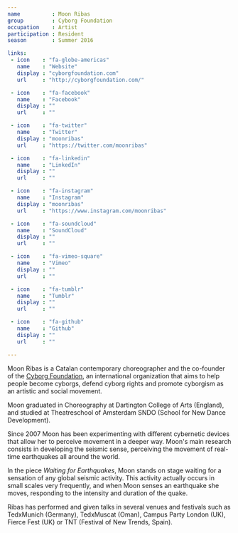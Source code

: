 ```yaml
---
name          : Moon Ribas
group         : Cyborg Foundation
occupation    : Artist
participation : Resident
season        : Summer 2016

links:
 - icon    : "fa-globe-americas"
   name    : "Website"
   display : "cyborgfoundation.com"
   url     : "http://cyborgfoundation.com/"

 - icon    : "fa-facebook"
   name    : "Facebook"
   display : ""
   url     : ""

 - icon    : "fa-twitter"
   name    : "Twitter"
   display : "moonribas"
   url     : "https://twitter.com/moonribas"

 - icon    : "fa-linkedin"
   name    : "LinkedIn"
   display : ""
   url     : ""

 - icon    : "fa-instagram"
   name    : "Instagram"
   display : "moonribas"
   url     : "https://www.instagram.com/moonribas"

 - icon    : "fa-soundcloud"
   name    : "SoundCloud"
   display : ""
   url     : ""

 - icon    : "fa-vimeo-square"
   name    : "Vimeo"
   display : ""
   url     : ""

 - icon    : "fa-tumblr"
   name    : "Tumblr"
   display : ""
   url     : ""

 - icon    : "fa-github"
   name    : "Github"
   display : ""
   url     : ""

---
```

Moon Ribas is a Catalan contemporary choreographer and the co-founder of the [Cyborg Foundation](/bio/cyborg-foundation/), an international organization that aims to help people become cyborgs, defend cyborg rights and promote cyborgism as an artistic and social movement.

Moon graduated in Choreography at Dartington College of Arts (England), and studied at Theatreschool of Amsterdam SNDO (School for New Dance Development).

Since 2007 Moon has been experimenting with different cybernetic devices that allow her to perceive movement in a deeper way. Moon's main research consists in developing the seismic sense, perceiving the movement of real-time earthquakes all around the world.

In the piece *Waiting for Earthquakes*, Moon stands on stage waiting for a sensation of any global seismic activity. This activity actually occurs in small scales very frequently, and when Moon senses an earthquake she moves, responding to the intensity and duration of the quake.

Ribas has performed and given talks in several venues and festivals such as TedxMunich (Germany), TedxMuscat (Oman), Campus Party London (UK), Fierce Fest (UK) or TNT (Festival of New Trends, Spain).